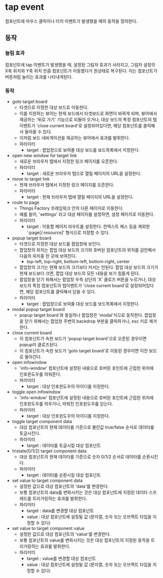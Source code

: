 # tap event

컴포넌트에 마우스 클릭이나 터치 이벤트가 발생했을 때의 동작을 정의한다.

## 동작

### 눌림 효과

컴포넌트에 tap 이벤트가 발생했을 때, 설정된 그림자 효과가 사라지고,
그림자 설정의 X축 위치와 Y축 위치 만큼 컴포넌트가 이동했다가 원상태로 복구된다.
이는 컴포넌트가 버튼처럼 눌리는 효과를 나타내게된다.

### 동작

- goto target board
  - 타겟으로 지정한 대상 보드로 이동한다.
  - 이를 지원하는 뷰어는 현재 보드에서 타겟보드로 화면이 바뀌게 되며, 뷰어에서 제공하는 '뒤로 가기' 기능으로 되돌아 오거나, 대상 보드의 특정 컴포넌트의 탭이벤트가 'close current board'로 설정되어있다면, 해당 컴포넌트를 클릭해서 돌아올 수 있다.
  - 이처럼 보드 네비게이션을 제공하는 뷰어에서 효과를 발휘한다.
  - 파라미터
    - target : 팝업창으로 보여줄 대상 보드를 보드목록에서 지정한다.
- open new window for target link
  - 새로운 브라우저 탭에서 지정한 링크 페이지를 오픈한다.
  - 파라미터
    - target : 새로운 브라우저 탭으로 열릴 페이지의 URL을 설정한다.
- move to target link
  - 현재 브라우저 탭에서 지정한 링크 페이지를 오픈한다.
  - 파라미터
    - target : 현재 브라우저 탭에 열릴 페이지의 URL을 설정한다.
- route to page
  - Things Factory 프레임워크 안의 다른 페이지로 이동한다.
  - 예를 들어, 'settings' 라고 대상 페이지를 설정하면, 설정 페이지로 이동한다.
  - 파라미터
    - target : 이동할 페이지 라우트를 설정한다. 컨텍스트 패스 등을 제외한 ':page[/:resource]' 형식으로 지정할 수 있다.
- popup target board
  - 타겟으로 지정한 대상 보드를 팝업창에 보인다.
  - 팝업창의 위치는 팝업 대상 보드의 크기와 호버된 컴포넌트의 위치를 감안해서 다음의 위치중 한 곳에 보여진다.
    - top-left, top-right, bottom-left, bottom-right, center
  - 팝업창의 크기는 현재 보드의 크기보다 커서는 안된다. 팝업 대상 보드의 크기가 현재 보드보다 크면, 팝업 대상 보드의 모든 내용을 보기 힘들게 된다.
  - 팝업창을 닫기 위해서는 팝업창 우측 상단의 'X' 클로즈 버튼을 누르거나, 대상 보드의 특정 컴포넌트의 탭이벤트가 'close current board'로 설정되어있다면, 해당 컴포넌트를 클릭해서 닫을 수 있다.
  - 파라미터
    - target : 팝업창으로 보여줄 대상 보드를 보드목록에서 지정한다.
- modal popup target board
  - popup target board 와 동일하나 팝업창은 'modal'식으로 동작한다. 팝업창을 닫기 위해서는 팝업창 주변의 backdrop 부분을 클릭하거나, esc 키로 제거한다.
- close current board
  - 이 컴포넌트가 속한 보드가 'popup target board'으로 오픈된 경우이면 popup이 클로즈된다.
  - 이 컴포넌트가 속한 보드가 'goto target board'로 이동된 경우이면 이전 보드로 돌아간다.
- open infowindow
  - 'info-window' 컴포넌트에 설정된 내용으로 호버된 포인트에 근접한 위치에 인포윈도우를 띄워준다.
  - 파라미터
    - target : 대상 인포윈도우의 아이디를 지정한다.
- toggle open infowindow
  - 'info-window' 컴포넌트에 설정된 내용으로 호버된 포인트에 근접한 위치에 인포윈도우를 띄우거나, 띄워진 인포윈도우를 닫는다.
  - 파라미터
    - target : 대상 인포윈도우의 아이디를 지정한다.
- toggle target component data
  - 대상 컴포넌트의 현재 데이타를 기준으로 불린값 true/false 순서로 데이타를 토글시킨다.
  - 파라미터
    - target : 데이타를 토글시킬 대상 컴포넌트
- tristate(0/1/2) target component data
  - 대상 컴포넌트의 현재 데이타를 기준으로 숫자 0/1/2 순서로 데이타를 순환시킨다.
  - 파라미터
    - target : 데이타를 순환시킬 대상 컴포넌트
- set value to target component data
  - 설정한 값으로 대상 컴포넌트의 'data'를 변경한다.
  - 보통 컴포넌트의 data를 변화시키는 것은 대상 컴포넌트에 지정된 데이타 스프레드를 트리거링하는 효과를 발휘한다.
  - 파라미터
    - target : data를 변경할 대상 컴포넌트
    - value : 대상 컴포넌트에 설정될 값 (문자열, 숫자 또는 오브젝트 타입을 지정할 수 있다)
- set value to target component value
  - 설정한 값으로 대상 컴포넌트의 'value'를 변경한다.
  - 보통 컴포넌트의 value를 변화시키는 것은 대상 컴포넌트의 지정된 동작을 트리거링하는 효과를 발휘한다.
  - 파라미터
    - target : value를 변경할 대상 컴포넌트
    - value : 대상 컴포넌트에 설정될 값 (문자열, 숫자 또는 오브젝트 타입을 지정할 수 있다)
